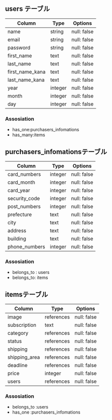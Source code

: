 
## users テーブル

| Column           | Type   | Options     |
| ---------------- | ------ | ----------- |
| name             | string | null: false |
| email            | string | null: false |
| password         | string | null: false |
| first_name       | text   | null: false |
| last_name        | text   | null: false |
| first_name_kana  | text   | null: false |
| last_name_kana   | text   | null: false |
| year             | integer| null: false |  　　　　　　　 [生年月日]
| month            | integer| null: false |
| day              | integer| null: false |


### Assosiation
- has_one:purchasers_infomations
- has_many:items


## purchasers_infomationsテーブル

| Column        | Type      | Options     |
| --------      | ------    | ----------- |
| card_numbers  | integer   | null: false |　　　[カード番号]
| card_month    | integer   | null: false |　　　　[有効期限]
| card_year     | integer   | null: false |
| security_code | integer   | null: false |  　[セキュリティコード]
|post_numbers   | integer   | null: false |　　　[発送先の情報/郵便番号]
| prefecture    | text      | null: false |　　　　　　　[都道府県]
| city          | text      | null: false |　　　　　　　[市区町村]
|address        | text      | null: false |　　　　　　　[番地]
| building      | text      | null: false |　　　　　  [建物]
| phone_numbers | integer   | null: false |　　　     [電話番号]


### Assosiation
- belongs_to : users
- belongs_to: items




## itemsテーブル

| Column       | Type       | Options     |
| --------     | ------     | ----------- |
| image        | references | null: false |　　　　　　    [商品の画像]
| subscription | text       | null: false |　             [商品の説明]
| category     | references | null: false |　　[商品の詳細/商品のカテゴリー]
| status       | references | null: false |　　　　　       [商品の状態]
| shipping     | references | null: false |  　[発送について/配送料の負担]
| shipping_area| references | null: false |  　　　　　　 　[発送元の地域]
| deadline     | references | null: false |　　　　　　　　　[発送までの日数]
| price        | integer    | null: false |　　　　　　　　　[販売価格]
| users        | references | null: false |


### Assosiation
- belongs_to :users
- has_one :purchasers_infomations


